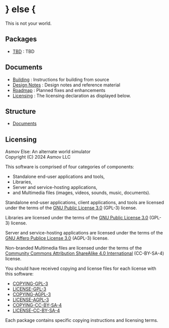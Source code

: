 } else {
================================================================================

This is not your world.

Packages
--------------------------------------------------------------------------------
- [TBD](./) : TBD 


Documents
--------------------------------------------------------------------------------
- [Building](./BUILDING.md) : Instructions for building from source
- [Design Notes](./docs/design/README.md) : Design notes and reference material
- [Roadmap](./docs/Roadmap.md) : Planned fixes and enhancements
- [Licensing](./docs/licensing/README.md) : The licensing declaration as displayed below.


Structure
--------------------------------------------------------------------------------
- [Documents](./docs)


Licensing
--------------------------------------------------------------------------------
Asmov Else: An alternate world simulator  
Copyright (C) 2024 Asmov LLC  

This software is comprised of four categories of components:
- Standalone end-user applications and tools,
- Libraries,
- Server and service-hosting applications,
- and Multimedia files (images, videos, sounds, music, documents).

Standalone end-user applications, client applications, and tools are
licensed under the terms of the [GNU Public License 3.0](https://www.gnu.org/licenses/) (GPL-3) license.

Libraries are licensed under the terms of the [GNU Public License 3.0](https://www.gnu.org/licenses/) (GPL-3) license.

Server and service-hosting applications are licensed under the terms of
the [GNU Affero Publice License 3.0](https://www.gnu.org/licenses/) (AGPL-3) license.

Non-branded Multimedia files are licensed under the terms of the
[Community Commons Attribution ShareAlike 4.0 International](http://creativecommons.org/licenses/by-sa/4.0) (CC-BY-SA-4) license.

You should have received copying and license files for each license with this
software:
- [COPYING-GPL-3](COPYING-GPL-3.txt)
- [LICENSE-GPL-3](LICENSE-GPL-3.txt)
- [COPYING-AGPL-3](COPYING-AGPL-3.txt)
- [LICENSE-AGPL-3](LICENSE-AGPL-3.txt)
- [COPYING-CC-BY-SA-4](COPYING-CC-BY-SA-4.txt)
- [LICENSE-CC-BY-SA-4](LICENSE-CC-BY-SA-4.txt)

Each package contains specific copying instructions and licensing terms. 



